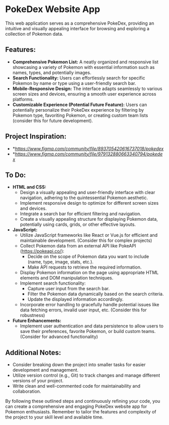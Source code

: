 # PokeDex Website App

This web application serves as a comprehensive PokeDex, providing an intuitive and visually appealing interface for browsing and exploring a collection of Pokemon data.

## Features:

- **Comprehensive Pokemon List:** A neatly organized and responsive list showcasing a variety of Pokemon with essential information such as names, types, and potentially images.
- **Search Functionality:** Users can effortlessly search for specific Pokemon by name or type using a user-friendly search bar.
- **Mobile-Responsive Design:** The interface adapts seamlessly to various screen sizes and devices, ensuring a smooth user experience across platforms.
- **Customizable Experience (Potential Future Feature):** Users can potentially personalize their PokeDex experience by filtering by Pokemon type, favoriting Pokemon, or creating custom team lists (consider this for future development).

## Project Inspiration:

- \**https://www.figma.com/community/file/893705420616737018/pokedex*
- \**https://www.figma.com/community/file/979132880663340794/pokedex*

## To Do:

- **HTML and CSS:**
  - Design a visually appealing and user-friendly interface with clear navigation, adhering to the quintessential Pokemon aesthetic.
  - Implement responsive design to optimize for different screen sizes and devices.
  - Integrate a search bar for efficient filtering and navigation.
  - Create a visually appealing structure for displaying Pokemon data, potentially using cards, grids, or other effective layouts.
- **JavaScript:**
  - Utilize JavaScript frameworks like React or Vue.js for efficient and maintainable development. (Consider this for complex projects)
  - Collect Pokemon data from an external API like PokeAPI (https://pokeapi.co/):
    - Decide on the scope of Pokemon data you want to include (name, type, image, stats, etc.).
    - Make API requests to retrieve the required information.
  - Display Pokemon information on the page using appropriate HTML elements and DOM manipulation techniques.
  - Implement search functionality:
    - Capture user input from the search bar.
    - Filter the Pokemon data dynamically based on the search criteria.
    - Update the displayed information accordingly.
  - Incorporate error handling to gracefully handle potential issues like data fetching errors, invalid user input, etc. (Consider this for robustness)
- **Future Enhancements:**
  - Implement user authentication and data persistence to allow users to save their preferences, favorite Pokemon, or build custom teams. (Consider for advanced functionality)

## Additional Notes:

- Consider breaking down the project into smaller tasks for easier development and management.
- Utilize version control (e.g., Git) to track changes and manage different versions of your project.
- Write clean and well-commented code for maintainability and collaboration.

By following these outlined steps and continuously refining your code, you can create a comprehensive and engaging PokeDex website app for Pokemon enthusiasts. Remember to tailor the features and complexity of the project to your skill level and available time.
